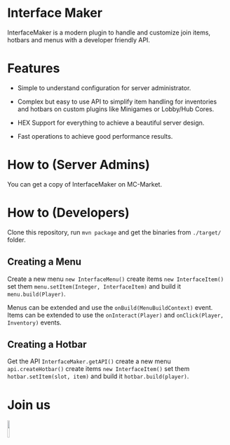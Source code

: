# Interface Maker

InterfaceMaker is a modern plugin to handle and customize join items, hotbars and menus with a developer friendly API.

# Features

* Simple to understand configuration for server administrator.

* Complex but easy to use API to simplify item handling for inventories and hotbars on custom plugins like Minigames or Lobby/Hub Cores.

* HEX Support for everything to achieve a beautiful server design.

* Fast operations to achieve good performance results.

# How to (Server Admins)

You can get a copy of InterfaceMaker on MC-Market.

# How to (Developers)

Clone this repository, run `mvn package` and get the binaries from `./target/` folder.

## Creating a Menu

Create a new menu `new InterfaceMenu()` create items `new InterfaceItem()` set them `menu.setItem(Integer, InterfaceItem)` and build it `menu.build(Player)`.

Menus can be extended and use the `onBuild(MenuBuildContext)` event. Items can be extended to use the `onInteract(Player)` and `onClick(Player, Inventory)` events.

## Creating a Hotbar

Get the API `InterfaceMaker.getAPI()` create a new menu `api.createHotbar()` create items `new InterfaceItem()` set them `hotbar.setItem(slot, item)` and build it `hotbar.build(player)`.

# Join us

<a href="https://discord.gg/gF36AT3"><img src="https://discord.com/assets/4ff060e44afc171e9622fbe589c2c09e.png" width=10% height=10%><img/><a/>
